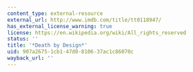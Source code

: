 ```yaml
---
content_type: external-resource
external_url: http://www.imdb.com/title/tt0118947/
has_external_license_warning: true
license: https://en.wikipedia.org/wiki/All_rights_reserved
status: ''
title: '*Death by Design*'
uid: 907a2675-1cb1-47d0-8106-37ac1c86070c
wayback_url: ''
---
```

